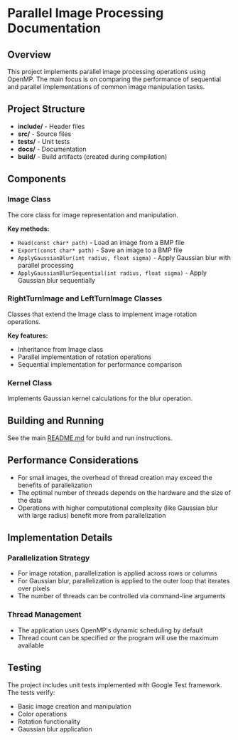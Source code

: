 # Parallel Image Processing Documentation

## Overview

This project implements parallel image processing operations using OpenMP. The main focus is on comparing the performance of sequential and parallel implementations of common image manipulation tasks.

## Project Structure

- **include/** - Header files
- **src/** - Source files
- **tests/** - Unit tests
- **docs/** - Documentation
- **build/** - Build artifacts (created during compilation)

## Components

### Image Class

The core class for image representation and manipulation.

**Key methods:**
- `Read(const char* path)` - Load an image from a BMP file
- `Export(const char* path)` - Save an image to a BMP file
- `ApplyGaussianBlur(int radius, float sigma)` - Apply Gaussian blur with parallel processing
- `ApplyGaussianBlurSequential(int radius, float sigma)` - Apply Gaussian blur sequentially

### RightTurnImage and LeftTurnImage Classes

Classes that extend the Image class to implement image rotation operations.

**Key features:**
- Inheritance from Image class
- Parallel implementation of rotation operations
- Sequential implementation for performance comparison

### Kernel Class

Implements Gaussian kernel calculations for the blur operation.

## Building and Running

See the main [README.md](../README.md) for build and run instructions.

## Performance Considerations

- For small images, the overhead of thread creation may exceed the benefits of parallelization
- The optimal number of threads depends on the hardware and the size of the data
- Operations with higher computational complexity (like Gaussian blur with large radius) benefit more from parallelization

## Implementation Details

### Parallelization Strategy

- For image rotation, parallelization is applied across rows or columns
- For Gaussian blur, parallelization is applied to the outer loop that iterates over pixels
- The number of threads can be controlled via command-line arguments

### Thread Management

- The application uses OpenMP's dynamic scheduling by default
- Thread count can be specified or the program will use the maximum available

## Testing

The project includes unit tests implemented with Google Test framework. The tests verify:
- Basic image creation and manipulation
- Color operations
- Rotation functionality
- Gaussian blur application 
